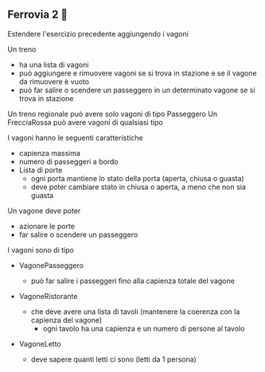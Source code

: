## Ferrovia 2 🛵

Estendere l'esercizio precedente aggiungendo i vagoni


Un treno
* ha una lista di vagoni
* può aggiungere e rimuovere vagoni se si trova in stazione e se il vagone da rimuovere è vuoto
* può far salire o scendere un passeggero in un determinato vagone se si trova in stazione 

Un treno regionale può avere solo vagoni di tipo Passeggero
Un FrecciaRossa può avere vagoni di qualsiasi tipo


I vagoni hanno le seguenti caratteristiche
* capienza massima
* numero di passeggeri a bordo
* Lista di porte
  * ogni porta mantiene lo stato della porta (aperta, chiusa o guasta)
  * deve poter cambiare stato in chiusa o aperta, a meno che non sia guasta


Un vagone deve poter
* azionare le porte
* far salire o scendere un passeggero

I vagoni sono di tipo
* VagonePasseggero
  * può far salire i passeggeri fino alla capienza totale del vagone
  
* VagoneRistorante
  * che deve avere una lista di tavoli (mantenere la coerenza con la capienza del vagone)
    * ogni tavolo ha una capienza e un numero di persone al tavolo
  
* VagoneLetto
  * deve sapere quanti letti ci sono (letti da 1 persona)